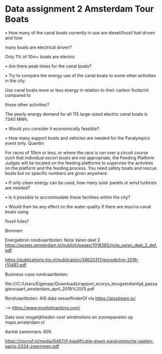 # Data assignment 2 Amsterdam Tour Boats
• How many of the canal boats currently in use are diesel/fossil fuel driven and how 

many boats are electrical driven? 

Only 1% of 10m+ boats are electric 

• Are there peak times for the canal boats? 

• Try to compare the energy use of the canal boats to some other activities in the city. 

Use canal boats more or less energy in relation to their carbon footprint compared to 

these other activities? 

The yearly energy demand for all 115 large-sized electric canal boats is 7340 MWh.  

 

• Would you consider it economically feasible? 

• How many support boats and vehicles are needed for the Paralympics event only. Quentin 

For races of 10km or less, or where the race is run over a circuit course such that individual escort boats are not appropriate, the Feeding Platform Judges will be located on the feeding platforms to supervise the activities on the platform and the feeding process. You need safety boats and rescue boats but no specific numbers are given anywhere.  

• If only clean energy can be used, how many solar panels or wind turbines are needed? 

• Is it possible to accommodate these facilities within the city? 

• Would their be any effect on the water quality if there are less/no canal boats using 

fossil fules? 

 

 

 

 

 

 

 

 

 

Bronnen: 

Energiebron rondvaartboten: Nota Varen deel 2 https://assets.amsterdam.nl/publish/pages/1018385/nota_varen_deel_2_def.pdf 

https://publications.tno.nl/publication/34620311/goxxqb/tno-2016-r10481.pdf 

Business-case rondvaartboten:  

file:///C:/Users/Eigenaar/Downloads/rapport_ecorys_terugverdientijd_passagiersvaart_amsterdam_april_2019%20(1).pdf 

Rondvaartboten: AIS data vesselfinderOf via https://aisstream.io/  

--> https://www.myshiptracking.com/ 

Data voor mogelijkheden voor windmolens en zonnepanelen op maps.amsterdam.nl 

 

Aantal zwemmers: 605 

https://nocnsf.nl/media/6467/if-kwalificatie-eisen-paralympische-spelen-parijs-2024-zwemmen.pdf  

 

 

 
